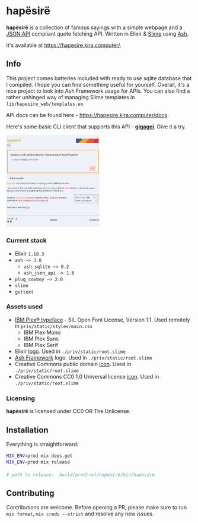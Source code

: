 # hapësirë

**hapësirë** is a collection of famous sayings with a simple webpage and a [JSON:API](https://jsonapi.org/) compliant quote fetching API. Written in Elixir & [Slime](https://slime-lang.com) using [Ash](https://www.ash-hq.org).

It's available at https://hapesire.kira.computer/.


## Info

This project comes batteries included with ready to use sqlite database that I compiled. I hope you can find something useful for yourself. Overall, it's a nice project to look into Ash Framework usage for APIs. You can also find a rather unhinged way of managing Slime templates in `lib/hapesire_web/templates.ex`.

API docs can be found here - https://hapesire.kira.computer/docs.

Here's some basic CLI client that supports this API - **[gigagei](https://github.com/q60/gigagei)**. Give it a try.

<img alt="screenshot of the webpage" src="hapesire.png" width="50%">


### Current stack

- Elixir `1.18.3`
- `ash ~> 3.0`
  - `ash_sqlite ~> 0.2`
  - `ash_json_api ~> 1.0`
- `plug_cowboy ~> 2.0`
- `slime`
- `gettext`


### Assets used

- [IBM Plex® typeface](https://github.com/IBM/plex) - SIL Open Font License, Version 1.1. Used remotely in `priv/static/styles/main.css`
  - IBM Plex Mono
  - IBM Plex Sans
  - IBM Plex Serif
- Elixir [logo](https://elixir-lang.org/trademarks). Used in `./priv/static/root.slime`
- [Ash Framework](https://ash-hq.org/) logo. Used in `./priv/static/root.slime`
- Creative Commons public domain [icon](https://creativecommons.org/mission/downloads/). Used in `./priv/static/root.slime`
- Creative Commons CC0 1.0 Universal license [icon](https://creativecommons.org/mission/downloads/). Used in `./priv/static/root.slime`


### Licensing

**hapësirë** is licensed under CC0 OR The Unlicense.


## Installation

Everything is straightforward:

```sh
MIX_ENV=prod mix deps.get
MIX_ENV=prod mix release

# path to release: _build/prod/rel/hapesire/bin/hapesire
```


## Contributing

Contributions are welcome. Before opening a PR, please make sure to run `mix format`, `mix credo --strict` and resolve any new issues.
